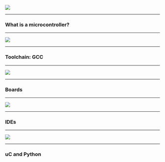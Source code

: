 ![](resources/index/1.svg)

---

### What is a microcontroller?

---

![](resources/index/2.svg)

---

### Toolchain: GCC

---

![](resources/index/3.svg)

---

### Boards

---

![](resources/index/4.svg)

---

### IDEs

---

![](resources/index/5.svg)

---

### uC and Python
